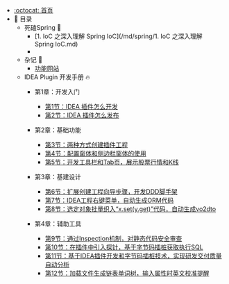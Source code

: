- [:octocat: 首页](/README)
- :memo: 目录
    - 死磕Spring 🍃
        - [1. IoC 之深入理解 Spring IoC](/md/spring/1. IoC 之深入理解 Spring IoC.md)
        - 
    - 杂记 📓
        - [功能网站](/md/other-document/功能网站.md)
    - IDEA Plugin 开发手册 🔥
        - 第1章：开发入门

            - [第1节：IDEA 插件怎么开发](/md/idea-plugin/2021-08-27-技术调研IDEA插件怎么开发.md)
            - [第2节：IDEA 插件怎么发布](/md/idea-plugin/2021-08-29-技术实践IDEA插件怎么发布.md)

        - 第2章：基础功能

            - [第3节：两种方式创建插件工程](/md/idea-plugin/2021-10-18-第一节：两种方式创建插件工程.md)
            - [第4节：配置窗体和侧边栏窗体的使用](/md/idea-plugin/2021-11-03-第二节：配置窗体和侧边栏窗体的使用.md)
            - [第5节：开发工具栏和Tab页，展示股票行情和K线](/md/idea-plugin/2021-11-18-第三节：开发工具栏和Tab页展示股票行情和K线.md)

        - 第3章：基建设计

            - [第6节：扩展创建工程向导步骤，开发DDD脚手架](/md/idea-plugin/2021-11-24-第四节：扩展创建工程向导步骤开发DDD脚手架.md)
            - [第7节：IDEA工程右键菜单，自动生成ORM代码](/md/idea-plugin/2021-12-08-第五节：IDEA工程右键菜单自动生成ORM代码.md)
            - [第8节：选定对象批量织入“x.set(y.get)”代码，自动生成vo2dto](/md/idea-plugin/2021-12-14-第六节：以织入代码的方式自动处理vo2dto.md)

        - 第4章：辅助工具

            - [第9节：通过Inspection机制，对静态代码安全审查](/md/idea-plugin/2021-12-22-第7节：通过Inspection机制为静态代码安全审查.md)
            - [第10节：在插件中引入探针，基于字节码插桩获取执行SQL](/md/idea-plugin/2022-01-17-第8节：在插件中引入探针基于字节码插桩获取执行SQL.md)
            - [第11节：基于IDEA插件开发和字节码插桩技术，实现研发交付质量自动分析](/md/idea-plugin/2022-01-22-第9节：加载文件生成链表单词树输入属性时英文校准提醒.md)
            - [第12节：加载文件生成链表单词树，输入属性时英文校准提醒](/md/idea-plugin/2022-01-23-第10节：基于字节码插桩采集数据实现代码交付质量自动分析.md)